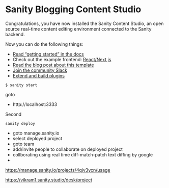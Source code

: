 # Sanity Blogging Content Studio

Congratulations, you have now installed the Sanity Content Studio, an open source real-time content editing environment connected to the Sanity backend.

Now you can do the following things:

- [Read “getting started” in the docs](https://www.sanity.io/docs/introduction/getting-started?utm_source=readme)
- Check out the example frontend: [React/Next.js](https://github.com/sanity-io/tutorial-sanity-blog-react-next)
- [Read the blog post about this template](https://www.sanity.io/blog/build-your-own-blog-with-sanity-and-next-js?utm_source=readme)
- [Join the community Slack](https://slack.sanity.io/?utm_source=readme)
- [Extend and build plugins](https://www.sanity.io/docs/content-studio/extending?utm_source=readme)

`$ sanity start`

goto

- http://localhost:3333

Second

`sanity deploy`

- goto manage.sanity.io
- select deployed project
- goto team
- add/invite people to collaborate on deployed project
- collborating using real time diff-match-patch text diffing by google
-

https://manage.sanity.io/projects/4qjv3ycn/usage

https://vikram1.sanity.studio/desk/project
